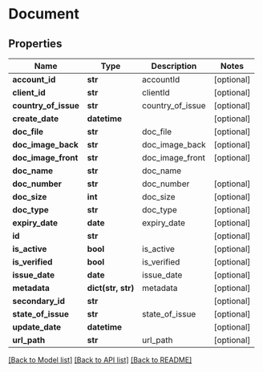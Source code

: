 # Document

## Properties
Name | Type | Description | Notes
------------ | ------------- | ------------- | -------------
**account_id** | **str** | accountId | [optional] 
**client_id** | **str** | clientId | [optional] 
**country_of_issue** | **str** | country_of_issue | [optional] 
**create_date** | **datetime** |  | [optional] 
**doc_file** | **str** | doc_file | [optional] 
**doc_image_back** | **str** | doc_image_back | [optional] 
**doc_image_front** | **str** | doc_image_front | [optional] 
**doc_name** | **str** | doc_name | 
**doc_number** | **str** | doc_number | [optional] 
**doc_size** | **int** | doc_size | [optional] 
**doc_type** | **str** | doc_type | [optional] 
**expiry_date** | **date** | expiry_date | [optional] 
**id** | **str** |  | [optional] 
**is_active** | **bool** | is_active | [optional] 
**is_verified** | **bool** | is_verified | [optional] 
**issue_date** | **date** | issue_date | [optional] 
**metadata** | **dict(str, str)** | metadata | [optional] 
**secondary_id** | **str** |  | [optional] 
**state_of_issue** | **str** | state_of_issue | [optional] 
**update_date** | **datetime** |  | [optional] 
**url_path** | **str** | url_path | [optional] 

[[Back to Model list]](../README.md#documentation-for-models) [[Back to API list]](../README.md#documentation-for-api-endpoints) [[Back to README]](../README.md)


